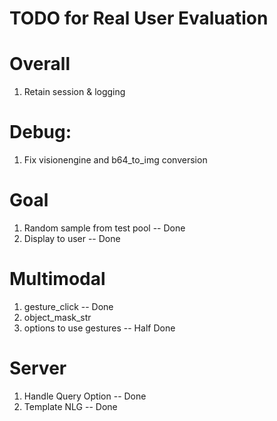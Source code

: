 # TODO for Real User Evaluation

# Overall
1. Retain session & logging


# Debug:
1. Fix visionengine and b64_to_img conversion

# Goal
1. Random sample from test pool -- Done
2. Display to user -- Done

# Multimodal
1. gesture_click -- Done
2. object_mask_str
3. options to use gestures -- Half Done


# Server
1. Handle Query Option -- Done
2. Template NLG -- Done

